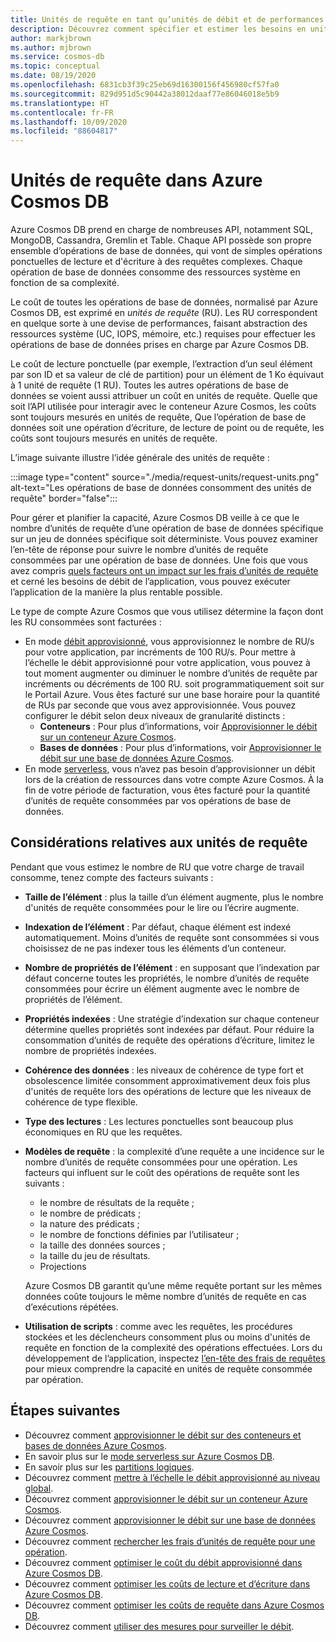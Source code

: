 ```yaml
---
title: Unités de requête en tant qu’unités de débit et de performances dans Azure Cosmos DB
description: Découvrez comment spécifier et estimer les besoins en unités de requête dans Azure Cosmos DB.
author: markjbrown
ms.author: mjbrown
ms.service: cosmos-db
ms.topic: conceptual
ms.date: 08/19/2020
ms.openlocfilehash: 6831cb3f39c25eb69d16300156f456980cf57fa0
ms.sourcegitcommit: 829d951d5c90442a38012daaf77e86046018e5b9
ms.translationtype: HT
ms.contentlocale: fr-FR
ms.lasthandoff: 10/09/2020
ms.locfileid: "88604817"
---
```

# <a name="request-units-in-azure-cosmos-db"></a>Unités de requête dans Azure Cosmos DB

Azure Cosmos DB prend en charge de nombreuses API, notamment SQL, MongoDB, Cassandra, Gremlin et Table. Chaque API possède son propre ensemble d’opérations de base de données, qui vont de simples opérations ponctuelles de lecture et d'écriture à des requêtes complexes. Chaque opération de base de données consomme des ressources système en fonction de sa complexité.

Le coût de toutes les opérations de base de données, normalisé par Azure Cosmos DB, est exprimé en *unités de requête* (RU). Les RU correspondent en quelque sorte à une devise de performances, faisant abstraction des ressources système (UC, IOPS, mémoire, etc.) requises pour effectuer les opérations de base de données prises en charge par Azure Cosmos DB.

Le coût de lecture ponctuelle (par exemple, l’extraction d’un seul élément par son ID et sa valeur de clé de partition) pour un élément de 1 Ko équivaut à 1 unité de requête (1 RU). Toutes les autres opérations de base de données se voient aussi attribuer un coût en unités de requête. Quelle que soit l’API utilisée pour interagir avec le conteneur Azure Cosmos, les coûts sont toujours mesurés en unités de requête, Que l’opération de base de données soit une opération d’écriture, de lecture de point ou de requête, les coûts sont toujours mesurés en unités de requête.

L’image suivante illustre l’idée générale des unités de requête :

:::image type="content" source="./media/request-units/request-units.png" alt-text="Les opérations de base de données consomment des unités de requête" border="false":::

Pour gérer et planifier la capacité, Azure Cosmos DB veille à ce que le nombre d’unités de requête d’une opération de base de données spécifique sur un jeu de données spécifique soit déterministe. Vous pouvez examiner l’en-tête de réponse pour suivre le nombre d’unités de requête consommées par une opération de base de données. Une fois que vous avez compris [quels facteurs ont un impact sur les frais d’unités de requête](request-units.md#request-unit-considerations) et cerné les besoins de débit de l’application, vous pouvez exécuter l’application de la manière la plus rentable possible.

Le type de compte Azure Cosmos que vous utilisez détermine la façon dont les RU consommées sont facturées :

- En mode [débit approvisionné](set-throughput.md), vous approvisionnez le nombre de RU/s pour votre application, par incréments de 100 RU/s. Pour mettre à l’échelle le débit approvisionné pour votre application, vous pouvez à tout moment augmenter ou diminuer le nombre d’unités de requête par incréments ou décréments de 100 RU. soit programmatiquement soit sur le Portail Azure. Vous êtes facturé sur une base horaire pour la quantité de RUs par seconde que vous avez approvisionnée. Vous pouvez configurer le débit selon deux niveaux de granularité distincts :
  - **Conteneurs** : Pour plus d’informations, voir [Approvisionner le débit sur un conteneur Azure Cosmos](how-to-provision-container-throughput.md).
  - **Bases de données** : Pour plus d’informations, voir [Approvisionner le débit sur une base de données Azure Cosmos](how-to-provision-database-throughput.md).
- En mode [serverless](serverless.md), vous n’avez pas besoin d’approvisionner un débit lors de la création de ressources dans votre compte Azure Cosmos. À la fin de votre période de facturation, vous êtes facturé pour la quantité d’unités de requête consommées par vos opérations de base de données.

## <a name="request-unit-considerations"></a>Considérations relatives aux unités de requête

Pendant que vous estimez le nombre de RU que votre charge de travail consomme, tenez compte des facteurs suivants :

* **Taille de l’élément** : plus la taille d’un élément augmente, plus le nombre d'unités de requête consommées pour le lire ou l’écrire augmente.

* **Indexation de l’élément** : Par défaut, chaque élément est indexé automatiquement. Moins d’unités de requête sont consommées si vous choisissez de ne pas indexer tous les éléments d’un conteneur.

* **Nombre de propriétés de l’élément** : en supposant que l’indexation par défaut concerne toutes les propriétés, le nombre d’unités de requête consommées pour écrire un élément augmente avec le nombre de propriétés de l’élément.

* **Propriétés indexées** : Une stratégie d’indexation sur chaque conteneur détermine quelles propriétés sont indexées par défaut. Pour réduire la consommation d’unités de requête des opérations d’écriture, limitez le nombre de propriétés indexées.

* **Cohérence des données** : les niveaux de cohérence de type fort et obsolescence limitée consomment approximativement deux fois plus d'unités de requête lors des opérations de lecture que les niveaux de cohérence de type flexible.

* **Type des lectures** : Les lectures ponctuelles sont beaucoup plus économiques en RU que les requêtes.

* **Modèles de requête** : la complexité d’une requête a une incidence sur le nombre d’unités de requête consommées pour une opération. Les facteurs qui influent sur le coût des opérations de requête sont les suivants : 
    
    - le nombre de résultats de la requête ;
    - le nombre de prédicats ;
    - la nature des prédicats ;
    - le nombre de fonctions définies par l’utilisateur ;
    - la taille des données sources ;
    - la taille du jeu de résultats.
    - Projections

  Azure Cosmos DB garantit qu’une même requête portant sur les mêmes données coûte toujours le même nombre d’unités de requête en cas d’exécutions répétées.

* **Utilisation de scripts** : comme avec les requêtes, les procédures stockées et les déclencheurs consomment plus ou moins d'unités de requête en fonction de la complexité des opérations effectuées. Lors du développement de l’application, inspectez [l’en-tête des frais de requêtes](optimize-cost-queries.md#evaluate-request-unit-charge-for-a-query) pour mieux comprendre la capacité en unités de requête consommée par opération.

## <a name="next-steps"></a>Étapes suivantes

* Découvrez comment [approvisionner le débit sur des conteneurs et bases de données Azure Cosmos](set-throughput.md).
* En savoir plus sur le [mode serverless sur Azure Cosmos DB](serverless.md).
* En savoir plus sur les [partitions logiques](partition-data.md).
* Découvrez comment [mettre à l’échelle le débit approvisionné au niveau global](scaling-throughput.md).
* Découvrez comment [approvisionner le débit sur un conteneur Azure Cosmos](how-to-provision-container-throughput.md).
* Découvrez comment [approvisionner le débit sur une base de données Azure Cosmos](how-to-provision-database-throughput.md).
* Découvrez comment [rechercher les frais d’unités de requête pour une opération](find-request-unit-charge.md).
* Découvrez comment [optimiser le coût du débit approvisionné dans Azure Cosmos DB](optimize-cost-throughput.md).
* Découvrez comment [optimiser les coûts de lecture et d’écriture dans Azure Cosmos DB](optimize-cost-reads-writes.md).
* Découvrez comment [optimiser les coûts de requête dans Azure Cosmos DB](optimize-cost-queries.md).
* Découvrez comment [utiliser des mesures pour surveiller le débit](use-metrics.md).
